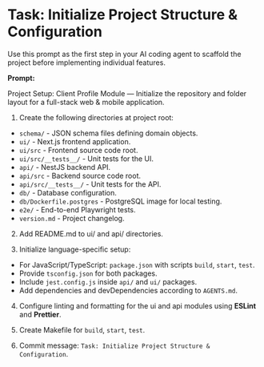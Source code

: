 # Task: Initialize Project Structure & Configuration

Use this prompt as the first step in your AI coding agent to scaffold the project before implementing individual features.

**Prompt:**

Project Setup: Client Profile Module — Initialize the repository and folder layout for a full-stack web & mobile application.

1. Create the following directories at project root:

  - `schema/` - JSON schema files defining domain objects.
  - `ui/` - Next.js frontend application.
  - `ui/src` - Frontend source code root.
  - `ui/src/__tests__/` - Unit tests for the UI.
  - `api/` - NestJS backend API.
  - `api/src` - Backend source code root.
  - `api/src/__tests__/` - Unit tests for the API.
  - `db/` - Database configuration.
  - `db/Dockerfile.postgres` - PostgreSQL image for local testing.
  - `e2e/` - End-to-end Playwright tests.
  - `version.md` - Project changelog.

2. Add README.md to ui/ and api/ directories.

3. Initialize language-specific setup:
  -  For JavaScript/TypeScript: `package.json` with scripts `build`, `start`, `test`.
  -  Provide `tsconfig.json` for both packages.
  -  Include `jest.config.js` inside `api/` and `ui/` packages.
  -  Add dependencies and devDependencies according to `AGENTS.md`.

4. Configure linting and formatting for the ui and api modules using **ESLint** and **Prettier**.

5. Create Makefile for `build`, `start`, `test`.

6. Commit message: `Task: Initialize Project Structure & Configuration`.


